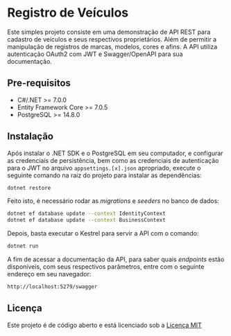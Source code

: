 # Registro de Veículos

Este simples projeto consiste em uma demonstração de API REST para cadastro de veículos e seus respectivos proprietários. Além de permitir a manipulação de registros de marcas, modelos, cores e afins. A API utiliza autenticação OAuth2 com JWT e Swagger/OpenAPI para sua documentação.

## Pre-requisitos

* C#/.NET >= 7.0.0
* Entity Framework Core >= 7.0.5
* PostgreSQL >= 14.8.0

## Instalação

Após instalar o .NET SDK e o PostgreSQL em seu computador, e configurar as credenciais de persistência, bem como as credenciais de autenticação para o JWT no arquivo `appsettings.[x].json` apropriado, execute o seguinte comando na raiz do projeto para instalar as dependências:

```sh
dotnet restore
```

Feito isto, é necessário rodar as *migrations* e *seeders* no banco de dados:

```sh
dotnet ef database update --context IdentityContext
dotnet ef database update --context BusinessContext
```

Depois, basta executar o Kestrel para servir a API com o comando:

```sh
dotnet run
```

A fim de acessar a documentação da API, para saber quais *endpoints* estão disponíveis, com seus respectivos parâmetros, entre com o seguinte endereço em seu navegador:

```sh
http://localhost:5279/swagger
```

## Licença

Este projeto é de código aberto e está licenciado sob a [Licença MIT](license.md)